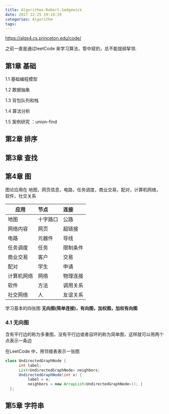 ```yaml
---
title: Algorithms-Robert-Sedgewick
date: 2017-12-25 19:19:29
categories: Algorithm
tags:
---
```


https://algs4.cs.princeton.edu/code/

之前一直是通过leetCode 来学习算法，管中窥豹，总不能提纲挈领.

## 第1章 基础
1.1 基础编程模型

1.2 数据抽象

1.3 背包队列和栈

1.4 算法分析

1.5 案例研究 ：union-find

## 第2章 排序

## 第3章 查找

## 第4章 图
图论应用在 地图，网页信息，电路，任务调度，商业交易，配对，计算机网络，软件，社交关系

|应用|节点|连接|
|----|:---|:--|
|地图|十字路口|公路|
|网络内容|网页|超链接|
|电路|元器件|导线|
|任务调度|任务|限制条件|
|商业交易|客户|交易|
|配对|学生|申请|
|计算机网络|网络|物理连接|
|软件|方法|调用关系|
|社交网络|人|友谊关系|

学习基本的四张图 **无向图(简单连接)，有向图，加权图，加权有向图**

### 4.1 无向图

含有平行边的称为多重图，没有平行边或者自环的称为简单图，这样就可以用两个点表示一条边


在LeetCode 中，用邻接表表示一张图
```java
class UndirectedGraphNode {
      int label;
      List<UndirectedGraphNode> neighbors;
      UndirectedGraphNode(int x) { 
          label = x; 
          neighbors = new ArrayList<UndirectedGraphNode>(); }
  };
```




## 第5章 字符串

 


